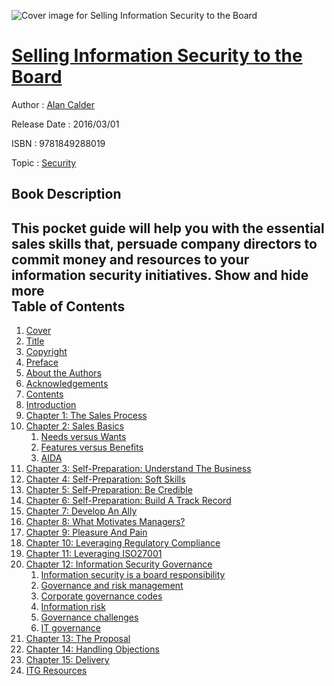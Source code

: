 ![Cover image for Selling Information Security to the Board](https://imgdetail.ebookreading.net/cover/cover/security/EB9781849288019.jpg)

[Selling Information Security to the Board](https://ebookreading.net/view/book/Selling+Information+Security+to+the+Board-EB9781849288019_1.html "Selling Information Security to the Board")
====================================================================================================================

Author : [Alan Calder](https://ebookreading.net/search/author/Alan+Calder)

Release Date : 2016/03/01

ISBN : 9781849288019

Topic : [Security](https://ebookreading.net/search/category/security)

Book Description
-----------------

 This pocket guide will help you with the essential sales skills that, persuade company directors to commit money and resources to your information security initiatives.        Show and hide more                
Table of Contents
-----------------

1. [Cover](https://ebookreading.net/view/book/Selling+Information+Security+to+the+Board-EB9781849288019_1.html)
1. [Title](https://ebookreading.net/view/book/Selling+Information+Security+to+the+Board-EB9781849288019_3.html)
1. [Copyright](https://ebookreading.net/view/book/Selling+Information+Security+to+the+Board-EB9781849288019_4.html)
1. [Preface](https://ebookreading.net/view/book/Selling+Information+Security+to+the+Board-EB9781849288019_5.html)
1. [About the Authors](https://ebookreading.net/view/book/Selling+Information+Security+to+the+Board-EB9781849288019_6.html)
1. [Acknowledgements](https://ebookreading.net/view/book/Selling+Information+Security+to+the+Board-EB9781849288019_7.html)
1. [Contents](https://ebookreading.net/view/book/Selling+Information+Security+to+the+Board-EB9781849288019_8.html)
1. [Introduction](https://ebookreading.net/view/book/Selling+Information+Security+to+the+Board-EB9781849288019_9.html)
1. [Chapter 1: The Sales Process](https://ebookreading.net/view/book/Selling+Information+Security+to+the+Board-EB9781849288019_10.html)
1. [Chapter 2: Sales Basics](https://ebookreading.net/view/book/Selling+Information+Security+to+the+Board-EB9781849288019_11.html)
    1. [Needs versus Wants](https://ebookreading.net/view/book/Selling+Information+Security+to+the+Board-EB9781849288019_11.html#sect2-1)
    1. [Features versus Benefits](https://ebookreading.net/view/book/Selling+Information+Security+to+the+Board-EB9781849288019_11.html#sect2-2)
    1. [AIDA](https://ebookreading.net/view/book/Selling+Information+Security+to+the+Board-EB9781849288019_11.html#sect2-3)
1. [Chapter 3: Self-Preparation: Understand The Business](https://ebookreading.net/view/book/Selling+Information+Security+to+the+Board-EB9781849288019_12.html)
1. [Chapter 4: Self-Preparation: Soft Skills](https://ebookreading.net/view/book/Selling+Information+Security+to+the+Board-EB9781849288019_13.html)
1. [Chapter 5: Self-Preparation: Be Credible](https://ebookreading.net/view/book/Selling+Information+Security+to+the+Board-EB9781849288019_14.html)
1. [Chapter 6: Self-Preparation: Build A Track Record](https://ebookreading.net/view/book/Selling+Information+Security+to+the+Board-EB9781849288019_15.html)
1. [Chapter 7: Develop An Ally](https://ebookreading.net/view/book/Selling+Information+Security+to+the+Board-EB9781849288019_16.html)
1. [Chapter 8: What Motivates Managers?](https://ebookreading.net/view/book/Selling+Information+Security+to+the+Board-EB9781849288019_17.html)
1. [Chapter 9: Pleasure And Pain](https://ebookreading.net/view/book/Selling+Information+Security+to+the+Board-EB9781849288019_18.html)
1. [Chapter 10: Leveraging Regulatory Compliance](https://ebookreading.net/view/book/Selling+Information+Security+to+the+Board-EB9781849288019_19.html)
1. [Chapter 11: Leveraging ISO27001](https://ebookreading.net/view/book/Selling+Information+Security+to+the+Board-EB9781849288019_20.html)
1. [Chapter 12: Information Security Governance](https://ebookreading.net/view/book/Selling+Information+Security+to+the+Board-EB9781849288019_21.html)
    1. [Information security is a board responsibility](https://ebookreading.net/view/book/Selling+Information+Security+to+the+Board-EB9781849288019_21.html#sect12-1)
    1. [Governance and risk management](https://ebookreading.net/view/book/Selling+Information+Security+to+the+Board-EB9781849288019_21.html#sect12-2)
    1. [Corporate governance codes](https://ebookreading.net/view/book/Selling+Information+Security+to+the+Board-EB9781849288019_21.html#sect12-3)
    1. [Information risk](https://ebookreading.net/view/book/Selling+Information+Security+to+the+Board-EB9781849288019_21.html#sect12-4)
    1. [Governance challenges](https://ebookreading.net/view/book/Selling+Information+Security+to+the+Board-EB9781849288019_21.html#sect12-5)
    1. [IT governance](https://ebookreading.net/view/book/Selling+Information+Security+to+the+Board-EB9781849288019_21.html#sect12-6)
1. [Chapter 13: The Proposal](https://ebookreading.net/view/book/Selling+Information+Security+to+the+Board-EB9781849288019_22.html)
1. [Chapter 14: Handling Objections](https://ebookreading.net/view/book/Selling+Information+Security+to+the+Board-EB9781849288019_23.html)
1. [Chapter 15: Delivery](https://ebookreading.net/view/book/Selling+Information+Security+to+the+Board-EB9781849288019_24.html)
1. [ITG Resources](https://ebookreading.net/view/book/Selling+Information+Security+to+the+Board-EB9781849288019_25.html)
